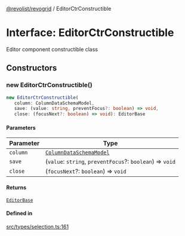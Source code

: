 [@revolist/revogrid](README.md) / EditorCtrConstructible

# Interface: EditorCtrConstructible

Editor component constructible class

## Constructors

### new EditorCtrConstructible()

```ts
new EditorCtrConstructible(
   column: ColumnDataSchemaModel, 
   save: (value: string, preventFocus?: boolean) => void, 
   close: (focusNext?: boolean) => void): EditorBase
```

#### Parameters

| Parameter | Type |
| ------ | ------ |
| `column` | [`ColumnDataSchemaModel`](TypeAlias.ColumnDataSchemaModel.md) |
| `save` | (`value`: `string`, `preventFocus`?: `boolean`) => `void` |
| `close` | (`focusNext`?: `boolean`) => `void` |

#### Returns

[`EditorBase`](Interface.EditorBase.md)

#### Defined in

[src/types/selection.ts:161](https://github.com/revolist/revogrid/blob/cef5db5acf21deb63962d633ec5e3d088dfc6c5b/src/types/selection.ts#L161)
